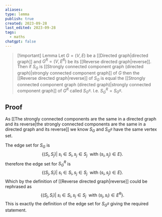 ```yaml
---
aliases: 
type: lemma
publish: true
created: 2023-09-28
last_edited: 2023-09-28
tags:
  - maths
chatgpt: false
---
```

> [!important] Lemma
> Let $G = (V,E)$ be a [[Directed graph|directed graph]] and $G^R= (V,E^R)$ be its [[Reverse directed graph|reverse]]. Then if $S_G$ is [[Strongly connected component graph (directed graph)|strongly connected component graph]] of $G$ then the [[Reverse directed graph|reverse]] of $S_G$ is equal the [[Strongly connected component graph (directed graph)|strongly connected component graph]] of $G^R$ called $S_{G^R}$. I.e. $S_G^R = S_{G^R}$.

## Proof

As [[The strongly connected components are the same in a directed graph and its reverse|the strongly connected components are the same in a directed graph and its reverse]] we know $S_G$ and $S_{G^R}$ have the same vertex set. 

The edge set for $S_G$ is
$$\{(S_i, S_j) \vert \ s_i \in S_i, s_j \in S_j\ \mbox{ with } (s_i, s_j) \in E\}.$$
therefore the edge set for $S_G^R$ is
$$\{(S_j, S_i) \vert \ s_i \in S_i, s_j \in S_j\ \mbox{ with } (s_i, s_j) \in E\}.$$
Which by the definition of [[Reverse directed graph|reverse]] could be rephrased as
$$\{(S_j, S_i) \vert \ s_i \in S_i, s_j \in S_j\ \mbox{ with } (s_j, s_i) \in E^R\}.$$
This is exactly the definition of the edge set for $S_{G^R}$ giving the required statement. 